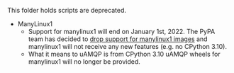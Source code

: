 This folder holds scripts are deprecated.

- ManyLinux1
  - Support for manylinux1 will end on January 1st, 2022. The PyPA team has decided to [drop support for manylinux1 images](https://github.com/pypa/manylinux/issues/994) and manylinux1 will not receive any new features (e.g. no CPython 3.10).
  - What it means to uAMQP is from CPython 3.10 uAMQP wheels for manylinux1 will no longer be provided.

